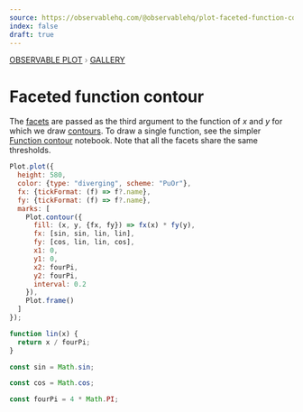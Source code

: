 ```yaml
---
source: https://observablehq.com/@observablehq/plot-faceted-function-contour
index: false
draft: true
---
```


<div style="color: grey; font: 13px/25.5px var(--sans-serif); text-transform: uppercase;"><h1 style="display: none;">Plot: Faceted function contour</h1><a href="/plot">Observable Plot</a> › <a href="/@observablehq/plot-gallery">Gallery</a></div>

# Faceted function contour

The [facets](https://observablehq.com/plot/features/facets) are passed as the third argument to the function of _x_ and _y_ for which we draw [contours](https://observablehq.com/plot/marks/contour). To draw a single function, see the simpler [Function contour](/@observablehq/plot-function-contour) notebook. Note that all the facets share the same thresholds.

```js echo
Plot.plot({
  height: 580,
  color: {type: "diverging", scheme: "PuOr"},
  fx: {tickFormat: (f) => f?.name},
  fy: {tickFormat: (f) => f?.name},
  marks: [
    Plot.contour({
      fill: (x, y, {fx, fy}) => fx(x) * fy(y),
      fx: [sin, sin, lin, lin],
      fy: [cos, lin, lin, cos],
      x1: 0,
      y1: 0,
      x2: fourPi,
      y2: fourPi,
      interval: 0.2
    }),
    Plot.frame()
  ]
});
```

```js echo
function lin(x) {
  return x / fourPi;
}
```

```js echo
const sin = Math.sin;
```

```js echo
const cos = Math.cos;
```

```js echo
const fourPi = 4 * Math.PI;
```
